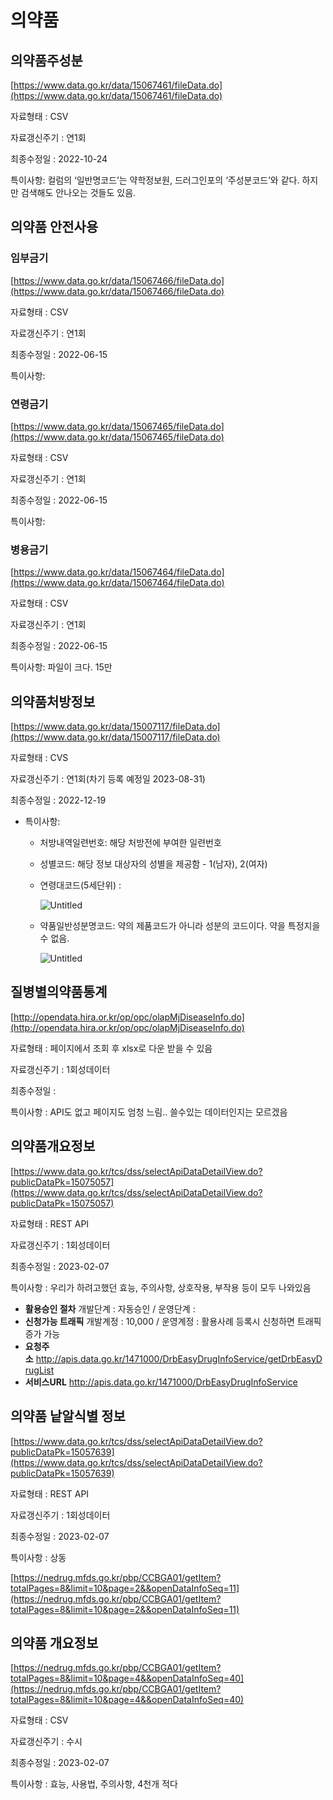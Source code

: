 # 의약품

## 의약품주성분

[https://www.data.go.kr/data/15067461/fileData.do](https://www.data.go.kr/data/15067461/fileData.do)

자료형태 : CSV

자료갱신주기 : 연1회

최종수정일 : 2022-10-24

특이사항: 컬럼의 ‘일반명코드’는 약학정보원, 드러그인포의 ‘주성분코드’와 같다. 하지만 검색해도 안나오는 것들도 있음.

## 의약품 안전사용

### 임부금기

[https://www.data.go.kr/data/15067466/fileData.do](https://www.data.go.kr/data/15067466/fileData.do)

자료형태 : CSV

자료갱신주기 : 연1회

최종수정일 : 2022-06-15

특이사항: 

### 연령금기

[https://www.data.go.kr/data/15067465/fileData.do](https://www.data.go.kr/data/15067465/fileData.do)

자료형태 : CSV

자료갱신주기 : 연1회

최종수정일 : 2022-06-15

특이사항: 

### 병용금기

[https://www.data.go.kr/data/15067464/fileData.do](https://www.data.go.kr/data/15067464/fileData.do)

자료형태 : CSV

자료갱신주기 : 연1회

최종수정일 : 2022-06-15

특이사항: 파일이 크다. 15만

## 의약품처방정보

[https://www.data.go.kr/data/15007117/fileData.do](https://www.data.go.kr/data/15007117/fileData.do)

자료형태 : CVS

자료갱신주기 : 연1회(차기 등록 예정일 2023-08-31)

최종수정일 : 2022-12-19

- 특이사항:
    - 처방내역일련번호: 해당 처방전에 부여한 일련번호
    - 성별코드: 해당 정보 대상자의 성별을 제공함 - 1(남자), 2(여자)
    - 연령대코드(5세단위) :
        
        ![Untitled](https://s3-us-west-2.amazonaws.com/secure.notion-static.com/d2af17e6-e5ca-4b87-9229-1ae2eb39f188/Untitled.png)
        
    - 약품일반성분명코드: 약의 제품코드가 아니라 성분의 코드이다. 약을 특정지을 수 없음.
        
        ![Untitled](https://s3-us-west-2.amazonaws.com/secure.notion-static.com/1f9e1162-d1fd-4789-9901-281887c761e9/Untitled.png)
        

## 질병별의약품통계

[http://opendata.hira.or.kr/op/opc/olapMjDiseaseInfo.do](http://opendata.hira.or.kr/op/opc/olapMjDiseaseInfo.do)

자료형태 : 페이지에서 조회 후 xlsx로 다운 받을 수 있음

자료갱신주기 : 1회성데이터

최종수정일 : 

특이사항 : API도 없고 페이지도 엄청 느림.. 쓸수있는 데이터인지는 모르겠음

## 의약품개요정보

[https://www.data.go.kr/tcs/dss/selectApiDataDetailView.do?publicDataPk=15075057](https://www.data.go.kr/tcs/dss/selectApiDataDetailView.do?publicDataPk=15075057)

자료형태 : REST API

자료갱신주기 : 1회성데이터

최종수정일 : 2023-02-07

특이사항 : 우리가 하려고했던 효능, 주의사항, 상호작용, 부작용 등이 모두 나와있음

- **활용승인 절차** 개발단계 : 자동승인 / 운영단계 :
- **신청가능 트래픽** 개발계정 : 10,000 / 운영계정 : 활용사례 등록시 신청하면 트래픽 증가 가능
- **요청주소** http://apis.data.go.kr/1471000/DrbEasyDrugInfoService/getDrbEasyDrugList
- **서비스URL** http://apis.data.go.kr/1471000/DrbEasyDrugInfoService

## 의약품 낱알식별 정보

[https://www.data.go.kr/tcs/dss/selectApiDataDetailView.do?publicDataPk=15057639](https://www.data.go.kr/tcs/dss/selectApiDataDetailView.do?publicDataPk=15057639)

자료형태 : REST API

자료갱신주기 : 1회성데이터

최종수정일 : 2023-02-07

특이사항 : 상동 

[https://nedrug.mfds.go.kr/pbp/CCBGA01/getItem?totalPages=8&limit=10&page=2&&openDataInfoSeq=11](https://nedrug.mfds.go.kr/pbp/CCBGA01/getItem?totalPages=8&limit=10&page=2&&openDataInfoSeq=11)

## 의약품 개요정보

[https://nedrug.mfds.go.kr/pbp/CCBGA01/getItem?totalPages=8&limit=10&page=4&&openDataInfoSeq=40](https://nedrug.mfds.go.kr/pbp/CCBGA01/getItem?totalPages=8&limit=10&page=4&&openDataInfoSeq=40)

자료형태 : CSV

자료갱신주기 : 수시

최종수정일 : 2023-02-07

특이사항 : 효능, 사용법, 주의사항, 4천개 적다